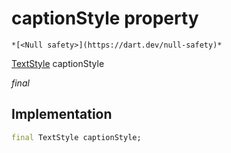 


# captionStyle property




    *[<Null safety>](https://dart.dev/null-safety)*


[TextStyle](https://api.flutter.dev/flutter/painting/TextStyle-class.html) captionStyle
  
_final_






## Implementation

```dart
final TextStyle captionStyle;


```








